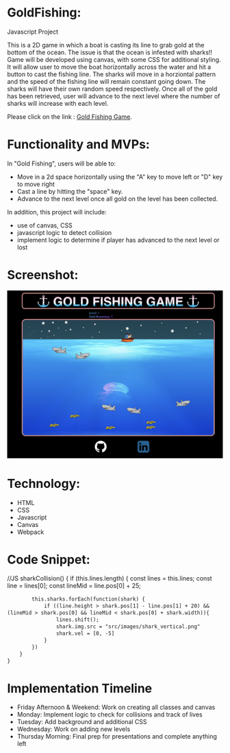 # GoldFishing:
Javascript Project

This is a 2D game in which a boat is casting its line to grab gold at the bottom of the ocean. The issue is that the ocean is infested with sharks!! 
Game will be developed using canvas, with some CSS for additional styling. It will allow user to move the boat horizontally across the water and hit a button to cast the fishing line. The sharks will move in a horziontal pattern and the speed of the fishing line will remain constant going down. The sharks will have their own random speed respectively. Once all of the gold has been retrieved, user will advance to the next level where the number of sharks will increase with each level. 

Please click on the link : [Gold Fishing Game](https://tasangpo.github.io/GoldFishingGame/).

# Functionality and MVPs:
In "Gold Fishing", users will be able to:

- Move in a 2d space horizontally using the "A" key to move left or "D" key to move right
- Cast a line by hitting the "space" key.
- Advance to the next level once all gold on the level has been collected.

In addition, this project will include:

- use of canvas, CSS
- javascript logic to detect collision
- implement logic to determine if player has advanced to the next level or lost

# Screenshot:

![alt text](https://github.com/tasangpo/GoldFishingGame/blob/main/game_screenshot.png)

# Technology:
- HTML
- CSS
- Javascript
- Canvas
- Webpack

# Code Snippet:
//JS
    sharkCollision() {
        if (this.lines.length) {
            const lines = this.lines;
            const line = lines[0];
            const lineMid = line.pos[0] + 25;

            this.sharks.forEach(function(shark) {
                if ((line.height > shark.pos[1] - line.pos[1] + 20) && (lineMid > shark.pos[0] && lineMid < shark.pos[0] + shark.width)){
                    lines.shift();
                    shark.img.src = "src/images/shark_vertical.png"
                    shark.vel = [0, -5]
                }
            })
        }
    }


# Implementation Timeline
- Friday Afternoon & Weekend: Work on creating all classes and canvas
- Monday: Implement logic to check for collisions and track of lives
- Tuesday: Add background and additional CSS
- Wednesday: Work on adding new levels
- Thursday Morning: Final prep for presentations and complete anything left 
